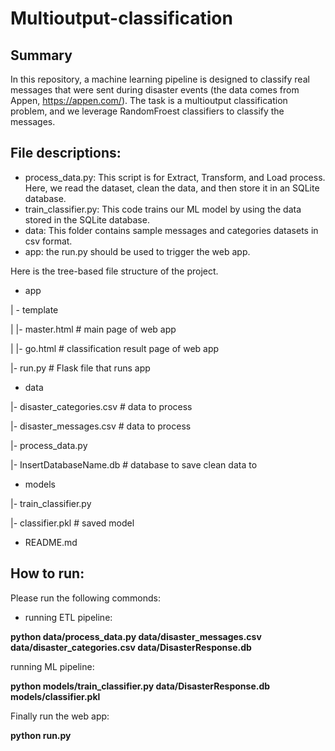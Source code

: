 # Multioutput-classification

## Summary 
In this repository, a machine learning pipeline is designed to classify real messages that were sent during disaster events (the data comes from Appen, https://appen.com/). 
The task is a multioutput classification problem, and we leverage RandomFroest classifiers to classify the messages.

## File descriptions: 

* process_data.py: This script is for Extract, Transform, and Load process. Here, we read the dataset, clean the data, and then store it in an SQLite database.
* train_classifier.py: This code trains our ML model by using the data stored in the SQLite database. 
* data: This folder contains sample messages and categories datasets in csv format.
* app: the run.py should be used to trigger the web app.

Here is the tree-based file structure of the project. 

* app

| - template

| |- master.html # main page of web app

| |- go.html # classification result page of web app

|- run.py # Flask file that runs app


* data

|- disaster_categories.csv # data to process

|- disaster_messages.csv # data to process

|- process_data.py

|- InsertDatabaseName.db # database to save clean data to


* models

|- train_classifier.py

|- classifier.pkl # saved model

* README.md

## How to run:

Please run the following commonds: 

* running  ETL pipeline:

**python data/process_data.py data/disaster_messages.csv data/disaster_categories.csv data/DisasterResponse.db**

running ML pipeline:

**python models/train_classifier.py data/DisasterResponse.db models/classifier.pkl**

Finally run the web app:

**python run.py**
